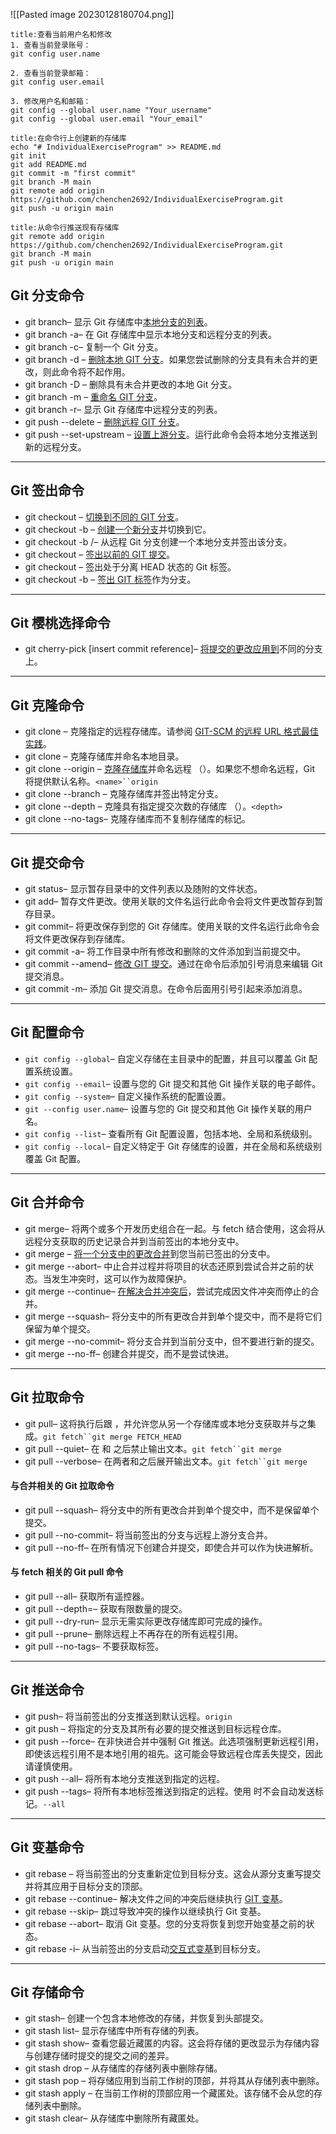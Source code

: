 ![[Pasted image 20230128180704.png]]

```ad-note
title:查看当前用户名和修改
1. 查看当前登录账号：
git config user.name

2. 查看当前登录邮箱：
git config user.email

3. 修改用户名和邮箱：
git config --global user.name "Your_username"
git config --global user.email "Your_email"

```
```ad-note
title:在命令行上创建新的存储库
echo "# IndividualExerciseProgram" >> README.md
git init
git add README.md
git commit -m "first commit"
git branch -M main
git remote add origin https://github.com/chenchen2692/IndividualExerciseProgram.git
git push -u origin main
```



```ad-note
title:从命令行推送现有存储库
git remote add origin https://github.com/chenchen2692/IndividualExerciseProgram.git
git branch -M main
git push -u origin main
```

## Git 分支命令

-   git branch– 显示 Git 存储库中[本地分支的列表](https://www.gitkraken.com/learn/git/problems/git-branch-list)。
-   git branch -a– 在 Git 存储库中显示本地分支和远程分支的列表。
-   git branch -c– 复制一个 Git 分支。
-   git branch -d <branch-name>– [删除本地 GIT 分支](https://www.gitkraken.com/learn/git/problems/delete-local-git-branch)。如果您尝试删除的分支具有未合并的更改，则此命令将不起作用。
-   git branch -D <branch-name>– 删除具有未合并更改的本地 Git 分支。
-   git branch -m <branch-name> <new-branch-name>– [重命名 GIT 分支](https://www.gitkraken.com/learn/git/problems/rename-git-branch)。
-   git branch -r– 显示 Git 存储库中远程分支的列表。
-   git push <remote> --delete <remote-branch-name>– [删除远程 GIT 分支](https://www.gitkraken.com/learn/git/problems/delete-remote-git-branch)。
-   git push --set-upstream <remote> <branch>– [设置上游分支](https://www.gitkraken.com/learn/git/problems/git-set-upstream-branch)。运行此命令会将本地分支推送到新的远程分支。

---

## Git 签出命令

-   git checkout <branch-name>– [切换到不同的 GIT 分支](https://www.gitkraken.com/learn/git/problems/switch-git-branch)。
-   git checkout -b <branch-name>– [创建一个新分支](https://www.gitkraken.com/learn/git/problems/create-git-branch)并切换到它。
-   git checkout -b <branch-name><remote-name>/<branch-name>– 从远程 Git 分支创建一个本地分支并签出该分支。
-   git checkout <commit hash>– [签出以前的 GIT 提交](https://www.gitkraken.com/learn/git/problems/git-checkout-commit)。
-   git checkout <tag name>– 签出处于分离 HEAD 状态的 Git 标签。
-   git checkout -b <branch-name><tag-name>– [签出 GIT 标签](https://www.gitkraken.com/learn/git/problems/git-checkout-tag)作为分支。

---

## Git 樱桃选择命令

-   git cherry-pick [insert commit reference]– [将提交的更改应用到](https://www.gitkraken.com/learn/git/cherry-pick#cherry-pick-example-cli)不同的分支上。

---

## Git 克隆命令

-   git clone <repository-url>– 克隆指定的远程存储库。请参阅 [GIT-SCM 的远程 URL 格式最佳实践](https://git-scm.com/docs/git-clone#_git_urls)。
-   git clone <repository-url> <directory-name>– 克隆存储库并命名本地目录。
-   git clone <repository-url> --origin <name>– [克隆存储库](https://www.gitkraken.com/learn/git/git-clone)并命名远程 （）。如果您不想命名远程，Git 将提供默认名称。`<name>``origin`
-   git clone <repository-url> --branch <branch-name>– 克隆存储库并签出特定分支。
-   git clone <repository-url> --depth <depth>– 克隆具有指定提交次数的存储库 （）。`<depth>`
-   git clone <repository-url> --no-tags– 克隆存储库而不复制存储库的标记。

---

## Git 提交命令

-   git status– 显示暂存目录中的文件列表以及随附的文件状态。
-   git add– 暂存文件更改。使用关联的文件名运行此命令会将文件更改暂存到暂存目录。
-   git commit– 将更改保存到您的 Git 存储库。使用关联的文件名运行此命令会将文件更改保存到存储库。
-   git commit -a– 将工作目录中所有修改和删除的文件添加到当前提交中。
-   git commit --amend– [修改 GIT 提交](https://www.gitkraken.com/learn/git/problems/git-commit-amend)。通过在命令后添加引号消息来编辑 Git 提交消息。
-   git commit -m– 添加 Git 提交消息。在命令后面用引号引起来添加消息。

---

## Git 配置命令

-   `git config --global`– 自定义存储在主目录中的配置，并且可以覆盖 Git 配置系统设置。
-   `git config --email`– 设置与您的 Git 提交和其他 Git 操作关联的电子邮件。
-   `git config --system`– 自定义操作系统的配置设置。
-   `git --config user.name`– 设置与您的 Git 提交和其他 Git 操作关联的用户名。
-   `git config --list`– 查看所有 Git 配置设置，包括本地、全局和系统级别。
-   `git config --local`– 自定义特定于 Git 存储库的设置，并在全局和系统级别覆盖 Git 配置。

---

## Git 合并命令

-   git merge– 将两个或多个开发历史组合在一起。与 fetch 结合使用，这会将从远程分支获取的历史记录合并到当前签出的本地分支中。
-   git merge <branch-name>– [将一个分支中的更改合并](https://www.gitkraken.com/learn/git/problems/merge-git-branch)到您当前已签出的分支中。
-   git merge --abort– 中止合并过程并将项目的状态还原到尝试合并之前的状态。当发生冲突时，这可以作为故障保护。
-   git merge --continue– [在解决合并冲突后](https://www.gitkraken.com/learn/git/tutorials/how-to-resolve-merge-conflict-in-git)，尝试完成因文件冲突而停止的合并。
-   git merge --squash– 将分支中的所有更改合并到单个提交中，而不是将它们保留为单个提交。
-   git merge --no-commit– 将分支合并到当前分支中，但不要进行新的提交。
-   git merge --no-ff– 创建合并提交，而不是尝试快进。

---

## Git 拉取命令

-   git pull– 这将执行后跟 ，并允许您从另一个存储库或本地分支获取并与之集成。`git fetch``git merge FETCH_HEAD`
-   git pull --quiet– 在 和 之后禁止输出文本。`git fetch``git merge`
-   git pull --verbose– 在两者和之后展开输出文本。`git fetch``git merge`

#### 与合并相关的 Git 拉取命令

-   git pull --squash– 将分支中的所有更改合并到单个提交中，而不是保留单个提交。
-   git pull --no-commit– 将当前签出的分支与远程上游分支合并。
-   git pull --no-ff– 在所有情况下创建合并提交，即使合并可以作为快进解析。

#### 与 fetch 相关的 Git pull 命令

-   git pull --all– 获取所有遥控器。
-   git pull --depth=<depth>– 获取有限数量的提交。
-   git pull --dry-run– 显示无需实际更改存储库即可完成的操作。
-   git pull --prune– 删除远程上不再存在的所有远程引用。
-   git pull --no-tags– 不要获取标签。

---

## Git 推送命令

-   git push– 将当前签出的分支推送到默认远程。`origin`
-   git push <remote><branch>– 将指定的分支及其所有必要的提交推送到目标远程仓库。
-   git push <remote> --force– 在非快进合并中强制 Git 推送。此选项强制更新远程引用，即使该远程引用不是本地引用的祖先。这可能会导致远程仓库丢失提交，因此请谨慎使用。
-   git push <remote> --all– 将所有本地分支推送到指定的远程。
-   git push <remote> --tags– 将所有本地标签推送到指定的远程。使用 时不会自动发送标记。`--all`

---

## Git 变基命令

-   git rebase <target branch name>– 将当前签出的分支重新定位到目标分支。这会从源分支重写提交并将其应用于目标分支的顶部。
-   git rebase --continue– 解决文件之间的冲突后继续执行 [GIT 变基](https://www.gitkraken.com/learn/git/git-rebase)。
-   git rebase --skip– 跳过导致冲突的操作以继续执行 Git 变基。
-   git rebase --abort– 取消 Git 变基。您的分支将恢复到您开始变基之前的状态。
-   git rebase <target branch name> -i– 从当前签出的分支启动[交互式变基](https://www.gitkraken.com/learn/git/problems/git-interactive-rebase)到目标分支。

---

## Git 存储命令

-   git stash– 创建一个包含本地修改的存储，并恢复到头部提交。
-   git stash list– 显示存储库中所有存储的列表。
-   git stash show– 查看您最近藏匿的内容。这会将存储的更改显示为存储内容与创建存储时提交的提交之间的差异。
-   git stash drop <stash>– 从存储库的存储列表中删除存储。
-   git stash pop <stash>– 将存储应用到当前工作树的顶部，并将其从存储列表中删除。
-   git stash apply <stash>– 在当前工作树的顶部应用一个藏匿处。该存储不会从您的存储列表中删除。
-   git stash clear– 从存储库中删除所有藏匿处。